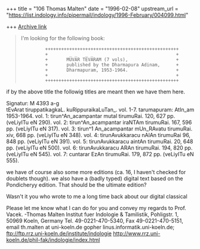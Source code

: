 +++
title = "106 Thomas Malten"
date = "1996-02-08"
upstream_url = "https://list.indology.info/pipermail/indology/1996-February/004099.html"

+++
[Archive link](https://list.indology.info/pipermail/indology/1996-February/004099.html)

> I'm looking for the following book:
> 
>              ++++++++++++++++++++++++++++++++++++++++++++++++++
>              +        _ _   _ _                               + 
>              +       MUVAR TEVARAM (7 vols),                  +
>              +       published by the Dharmapura Adinam,      +
>              +       Dharmapuram, 1953-1964.                  +
>              +                                                + 
>              ++++++++++++++++++++++++++++++++++++++++++++++++++
> 

if by the above title the followig titles are meant then we have them here.

Signatur: M 4393 a-g  
tEvArat tiruppatikagkaL. kuRippuraikaLuTan_. vol. 1-7. 
tarumapuram: AtIn_am 1953-1964. 
vol. 1: tirun^An_acampantar mutal tirumuRai. 120, 627 pp. (veLiyITu eN 290). 
vol. 2: tirun^An_acampantar iraNTAm tirumuRai. 167, 596 pp. (veLiyITu eN 317). 
vol. 3: tirun^1 An_acampantar mUn_RAvatu tirumuRai. xiv, 668 pp. (veLiyITu eN 348). 
vol. 4: tirunAvukkaracu nAlAn tirumuRai 96, 848 pp. (veLiyITu eN 391). 
vol. 5: tirunAvukkaracu aintAn tirumuRai. 20, 648 pp. (veLiyITu eN 500). 
vol. 6: tirunAvukkaracu ARAn tirumuRai. 194, 820 pp. (veLiyITu eN 545). 
vol. 7: cuntarar EzAn tirumuRai. 179, 872 pp. (veLiyITu eN 555).

we have of course also some more editions (ca. 16, I haven't checked for
doublets though).
we also have a (badly typed) digital text based on the Pondicheryy edition.
That should be the ultimate edition?

Wasn't it you who wrote to me a long time back about our digital classical

Please let me know what I can do for you and convey my regards to Prof.
Vacek.
-Thomas Malten
Institut fuer Indologie & Tamilistik, Pohligstr. 1, 50969 Koeln, Germany
Tel. 49-0221-470-5340, Fax 49-0221-470-5151, email th.malten at uni-koeln.de
gopher linus.informatik.uni-koeln.de; ftp://ftp.rrz.uni-koeln.de/institute/indologie 
http://www.rrz.uni-koeln.de/phil-fak/indologie/index.html




